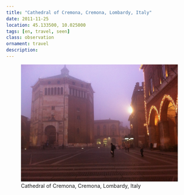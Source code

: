 ```yaml
---
title: "‎⁨Cathedral of Cremona⁩, ⁨Cremona⁩, ⁨Lombardy⁩, ⁨Italy⁩"
date: 2011-11-25
location: 45.133500, 10.025000
tags: [en, travel, seen]
class: observation
ornament: travel
description: 
---
```


<figure>
  <img src="/assets/img/2011-11-25-cathedral-of-cremona-cremona-lombardy-italy.jpeg" alt="‎⁨Cathedral of Cremona⁩, ⁨Cremona⁩, ⁨Lombardy⁩, ⁨Italy⁩">
  <figcaption>‎⁨Cathedral of Cremona⁩, ⁨Cremona⁩, ⁨Lombardy⁩, ⁨Italy⁩</figcaption>
</figure>
